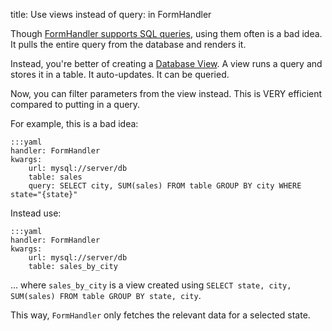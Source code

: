 title: Use views instead of query: in FormHandler

Though [FormHandler supports SQL queries](../formhandler/#formhandler-queries),
using them often is a bad idea. It pulls the entire query from the database and
renders it.

Instead, you're better of creating a [Database View](https://en.wikipedia.org/wiki/View_(SQL)). 
A view runs a query and stores it in a table. It auto-updates. It can be queried.

Now, you can filter parameters from the view instead. This is VERY efficient compared to putting in a query.

For example, this is a bad idea:

    :::yaml
    handler: FormHandler
    kwargs:
        url: mysql://server/db
        table: sales
        query: SELECT city, SUM(sales) FROM table GROUP BY city WHERE state="{state}"

Instead use:

    :::yaml
    handler: FormHandler
    kwargs:
        url: mysql://server/db
        table: sales_by_city

... where `sales_by_city` is a view created using `SELECT state, city, SUM(sales) FROM table GROUP BY state, city`.

This way, `FormHandler` only fetches the relevant data for a selected state.

